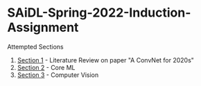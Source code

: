 # SAiDL-Spring-2022-Induction-Assignment
<!-- * Register here: [Link](https://forms.gle/BVfDfDLUPZo8GaNy7)  
* Join the slack workspace to stay updated about the assignment and ask your doubts: [Invite Link](https://join.slack.com/t/saidl/shared_invite/zt-120z8dtkn-mdotu1rjjVQg1nE91a5mpg)  
* Assignment can be found hosted [here](https://docs.google.com/document/d/e/2PACX-1vS1WyDR4osmIpvuXT16b1szuNYNqHaSef2VigC8LpXFqaVsi2bybT5iWjS6H903i7qhrC6rAa9ag8Ab/pub) or as a [pdf](https://github.com/SforAiDl/SAiDL-Spring-2022-Induction-Assignment/blob/main/SAiDL%20Spring%202022%20Induction%20Assignment.pdf) in this repo.
* Submission Form: [Link](https://forms.gle/bs6MrbcoLV2egG446)   -->
Attempted Sections
1. [Section 1](https://github.com/soham-chitnis10/SAiDL-Spring-Assignment-2022/tree/main/Literature%20Review) - Literature Review on paper "A ConvNet for 2020s"
2. [Section 2](https://github.com/soham-chitnis10/SAiDL-Spring-Assignment-2022/tree/main/CoreML) - Core ML
3. [Section 3](https://github.com/soham-chitnis10/SAiDL-Spring-Assignment-2022/tree/main/CV) - Computer Vision
